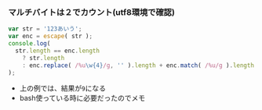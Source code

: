 ### マルチバイトは２でカウント(utf8環境で確認)
```javascript
var str = '123あいう';
var enc = escape( str );
console.log(
  str.length == enc.length
    ? str.length
    : enc.replace( /%u\w{4}/g, '' ).length + enc.match( /%u/g ).length * 2
);
```
- 上の例では、結果が`9`になる
- bash使っている時に必要だったのでメモ
